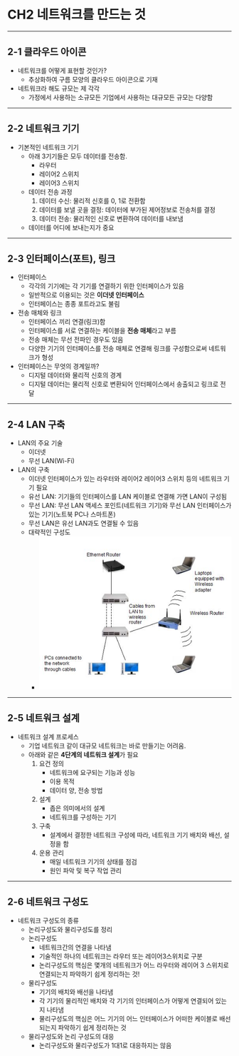 # CH2 네트워크를 만드는 것

---

## 2-1 클라우드 아이콘

- 네트워크를 어떻게 표현할 것인가?
  - 추상화하여 구름 모양의 클라우드 아이콘으로 기재
- 네트워크라 해도 규모는 제 각각
  - 가정에서 사용하는 소규모든 기업에서 사용하는 대규모든 규모는 다양함

---

## 2-2 네트워크 기기

- 기본적인 네트워크 기기
  - 아래 3기기들은 모두 데이터를 전송함.
    - 라우터
    - 레이어2 스위치
    - 레이어3 스위치
  - 데이터 전송 과정
    1. 데이터 수신: 물리적 신호를 0, 1로 전환함
    2. 데이터를 보낼 곳을 결정: 데이터에 부가된 제어정보로 전송처를 결정
    3. 데이터 전송: 물리적인 신호로 변환하여 데이터를 내보냄
  - 데이터를 어디에 보내는지가 중요

---

## 2-3 인터페이스(포트), 링크

- 인터페이스
  - 각각의 기기에는 각 기기를 연결하기 위한 인터페이스가 있음
  - 일반적으로 이용되는 것은 **이더넷 인터페이스**
  - 인터페이스는 종종 포트라고도 불림
- 전송 매체와 링크
  - 인터페이스 끼리 연결(링크)함
  - 인터페이스를 서로 연결하는 케이블을 **전송 매체**라고 부름
  - 전송 매체는 무선 전파인 경우도 있음
  - 다양한 기기의 인터페이스를 전송 매체로 연결해 링크를 구성함으로써 네트워크가 형성
- 인터페이스는 무엇의 경계일까?
  - 디지털 데이터와 물리적 신호의 경계
  - 디지털 데이터는 물리적 신호로 변환되어 인터페이스에서 송출되고 링크로 전달

---

## 2-4 LAN 구축

- LAN의 주요 기술
  - 이더넷
  - 무선 LAN(Wi-Fi)
- LAN의 구축
  - 이더넷 인터페이스가 있는 라우터와 레이어2 레이어3 스위치 등의 네트워크 기기 필요
  - 유선 LAN: 기기들의 인터페이스를 LAN 케이블로 연결해 가면 LAN이 구성됨
  - 무선 LAN: 무선 LAN 액세스 포인트(네트워크 기기)와 무선 LAN 인터페이스가 있는 기기(노트북 PC나 스마트폰)
  - 무선 LAN은 유선 LAN과도 연결될 수 있음 
  - 대략적인 구성도
    - ![example](2021-10-04-13-28-20.png)

---

## 2-5 네트워크 설계

- 네트워크 설계 프로세스
  - 기업 네트워크 같이 대규모 네트워크는 바로 만들기는 어려움.
  - 아래와 같은 **4단계의 네트워크 설계**가 필요
    1. 요건 정의
       - 네트워크에 요구되는 기능과 성능
       - 이용 목적
       - 데이터 양, 전송 방법
    2. 설계
       - 좁은 의미에서의 설계
       - 네트워크를 구성하는 기기
    3. 구축
       - 설계에서 결정한 네트워크 구성에 따라, 네트워크 기기 배치와 배선, 설정을 함
    4. 운용 관리
       - 매일 네트워크 기기의 상태를 점검
       - 원인 파악 및 복구 작업 관리

---

## 2-6 네트워크 구성도

- 네트워크 구성도의 종류
  - 논리구성도와 물리구성도를 정리
  - 논리구성도
    - 네트워크간의 연결을 나타냄
    - 기술적인 하나의 네트워크는 라우터 또는 레이어3스위치로 구분
    - 논리구성도의 핵심은 몇개의 네트워크가 어느 라우터와 레이어 3 스위치로 연결되는지 파악하기 쉽게 정리하는 것!
  - 물리구성도
    - 기기의 배치와 배선을 나타냄
    - 각 기기의 물리적인 배치와 각 기기의 인터페이스가 어떻게 연결되어 있는지 나타냄
    - 물리구성도의 핵심은 어느 기기의 어느 인터페이스가 어떠한 케이블로 배선되는지 파악하기 쉽게 정리하는 것
  - 물리구성도와 논리 구성도의 대응
    - 논리구성도와 물리구성도가 1대1로 대응하지는 않음